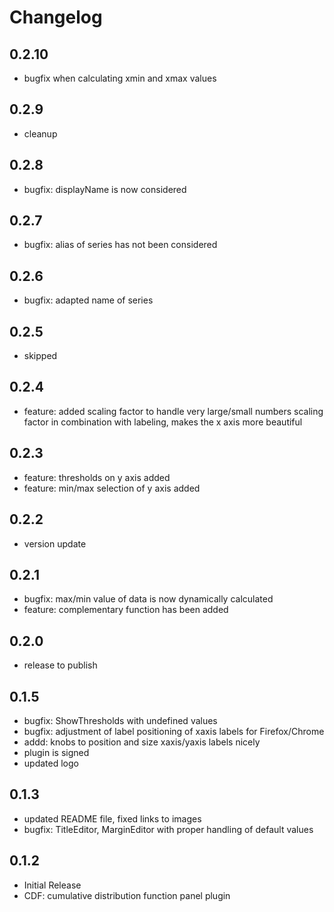 # Changelog

## 0.2.10
- bugfix when calculating xmin and xmax values

## 0.2.9
- cleanup

## 0.2.8
- bugfix: displayName is now considered

## 0.2.7
- bugfix: alias of series has not been considered

## 0.2.6
- bugfix: adapted name of series

## 0.2.5
- skipped

## 0.2.4
- feature: added scaling factor to handle very large/small numbers
           scaling factor in combination with labeling, makes the x axis 
           more beautiful

## 0.2.3
- feature: thresholds on y axis added
- feature: min/max selection of y axis added

## 0.2.2
- version update

## 0.2.1
- bugfix: max/min value of data is now dynamically calculated
- feature: complementary function has been added

## 0.2.0
- release to publish

## 0.1.5
- bugfix: ShowThresholds with undefined values
- bugfix: adjustment of label positioning of xaxis labels for Firefox/Chrome
- addd:   knobs to position and size xaxis/yaxis labels nicely
- plugin is signed
- updated logo

## 0.1.3
- updated README file, fixed links to images
- bugfix: TitleEditor, MarginEditor with proper handling of default values

## 0.1.2
- Initial Release
- CDF: cumulative distribution function panel plugin
